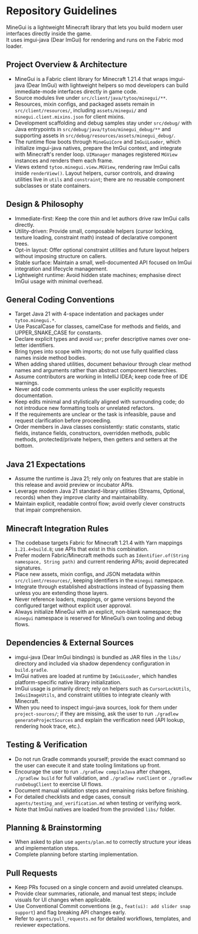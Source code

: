 # Repository Guidelines

MineGui is a lightweight Minecraft library that lets you build modern user interfaces directly inside the game. \
It uses imgui-java (Dear ImGui) for rendering and runs on the Fabric mod loader.

## Project Overview & Architecture
- MineGui is a Fabric client library for Minecraft 1.21.4 that wraps imgui-java (Dear ImGui) with lightweight helpers so mod developers can build immediate-mode interfaces directly in game code.
- Source modules live under `src/client/java/tytoo/minegui/**`.
- Resources, mixin configs, and packaged assets remain in `src/client/resources/`, including `assets/minegui/` and `minegui.client.mixins.json` for client mixins.
- Development scaffolding and debug samples stay under `src/debug/` with Java entrypoints in `src/debug/java/tytoo/minegui_debug/**` and supporting assets in `src/debug/resources/assets/minegui_debug/`.
- The runtime flow boots through `MineGuiCore` and `ImGuiLoader`, which initialize imgui-java natives, prepare the ImGui context, and integrate with Minecraft's render loop. `UIManager` manages registered `MGView` instances and renders them each frame.
- Views extend `tytoo.minegui.view.MGView`, rendering raw ImGui calls inside `renderView()`. Layout helpers, cursor controls, and drawing utilities live in `utils` and `constraint`; there are no reusable component subclasses or state containers.

## Design & Philosophy

- Immediate-first: Keep the core thin and let authors drive raw ImGui calls directly.
- Utility-driven: Provide small, composable helpers (cursor locking, texture loading, constraint math) instead of declarative component trees.
- Opt-in layout: Offer optional constraint utilities and future layout helpers without imposing structure on callers.
- Stable surface: Maintain a small, well-documented API focused on ImGui integration and lifecycle management.
- Lightweight runtime: Avoid hidden state machines; emphasise direct ImGui usage with minimal overhead.

## General Coding Conventions
- Target Java 21 with 4-space indentation and packages under `tytoo.minegui.*`.
- Use PascalCase for classes, camelCase for methods and fields, and UPPER_SNAKE_CASE for constants.
- Declare explicit types and avoid `var`; prefer descriptive names over one-letter identifiers.
- Bring types into scope with imports; do not use fully qualified class names inside method bodies.
- When adding shared utilities, document behaviour through clear method names and arguments rather than abstract component hierarchies.
- Assume contributors are working in IntelliJ IDEA; keep code free of IDE warnings.
- Never add code comments unless the user explicitly requests documentation.
- Keep edits minimal and stylistically aligned with surrounding code; do not introduce new formatting tools or unrelated refactors.
- If the requirements are unclear or the task is infeasible, pause and request clarification before proceeding.
- Order members in Java classes consistently: static constants, static fields, instance fields, constructors, overridden methods, public methods, protected/private helpers, then getters and setters at the bottom. 

## Java 21 Expectations
- Assume the runtime is Java 21; rely only on features that are stable in this release and avoid preview or incubator APIs.
- Leverage modern Java 21 standard-library utilities (Streams, Optional, records) when they improve clarity and maintainability.
- Maintain explicit, readable control flow; avoid overly clever constructs that impair comprehension.

## Minecraft Integration Rules
- The codebase targets Fabric for Minecraft 1.21.4 with Yarn mappings `1.21.4+build.8`; use APIs that exist in this combination.
- Prefer modern Fabric/Minecraft methods such as `Identifier.of(String namespace, String path)` and current rendering APIs; avoid deprecated signatures.
- Place new assets, mixin configs, and JSON metadata within `src/client/resources/`, keeping identifiers in the `minegui` namespace.
- Integrate through established abstractions instead of bypassing them unless you are extending those layers.
- Never reference loaders, mappings, or game versions beyond the configured target without explicit user approval.
- Always initialize MineGui with an explicit, non-blank namespace; the `minegui` namespace is reserved for MineGui’s own tooling and debug flows.

## Dependencies & External Sources
- imgui-java (Dear ImGui bindings) is bundled as JAR files in the `libs/` directory and included via shadow dependency configuration in `build.gradle`.
- ImGui natives are loaded at runtime by `ImGuiLoader`, which handles platform-specific native library initialization.
- ImGui usage is primarily direct; rely on helpers such as `CursorLockUtils`, `ImGuiImageUtils`, and constraint utilities to integrate cleanly with Minecraft.
- When you need to inspect imgui-java sources, look for them under `project-sources/`; if they are missing, ask the user to run `./gradlew generateProjectSources` and explain the verification need (API lookup, rendering hook trace, etc.).

## Testing & Verification
- Do not run Gradle commands yourself; provide the exact command so the user can execute it and state tooling limitations up front.
- Encourage the user to run `./gradlew compileJava` after changes, `./gradlew build` for full validation, and `./gradlew runClient` or `./gradlew runDebugClient` to exercise UI flows.
- Document manual validation steps and remaining risks before finishing.
- For detailed checklists and edge cases, consult `agents/testing_and_verification.md` when testing or verifying work.
- Note that ImGui natives are loaded from the provided `libs/` folder.

## Planning & Brainstorming
- When asked to plan use `agents/plan.md` to correctly structure your ideas and implementation steps.
- Complete planning before starting implementation.

## Pull Requests
- Keep PRs focused on a single concern and avoid unrelated cleanups.
- Provide clear summaries, rationale, and manual test steps; include visuals for UI changes when applicable.
- Use Conventional Commit conventions (e.g., `feat(ui): add slider snap support`) and flag breaking API changes early.
- Refer to `agents/pull_requests.md` for detailed workflows, templates, and reviewer expectations.
